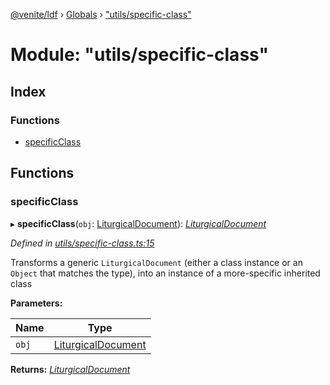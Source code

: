 [@venite/ldf](../README.md) › [Globals](../globals.md) › ["utils/specific-class"](_utils_specific_class_.md)

# Module: "utils/specific-class"

## Index

### Functions

* [specificClass](_utils_specific_class_.md#specificclass)

## Functions

###  specificClass

▸ **specificClass**(`obj`: [LiturgicalDocument](../classes/_liturgical_document_.liturgicaldocument.md)): *[LiturgicalDocument](../classes/_liturgical_document_.liturgicaldocument.md)*

*Defined in [utils/specific-class.ts:15](https://github.com/gbj/venite/blob/44b21bf/ldf/src/utils/specific-class.ts#L15)*

Transforms a generic `LiturgicalDocument` (either a class instance or an `Object` that matches the type),
into an instance of a more-specific inherited class

**Parameters:**

Name | Type |
------ | ------ |
`obj` | [LiturgicalDocument](../classes/_liturgical_document_.liturgicaldocument.md) |

**Returns:** *[LiturgicalDocument](../classes/_liturgical_document_.liturgicaldocument.md)*
